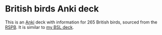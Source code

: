 # British birds Anki deck

This is an [Anki](https://docs.ankiweb.net) deck with information for 265 British birds, sourced from the [RSPB](https://www.rspb.org.uk/). It is similar to [my BSL deck](https://github.com/sandbach/bsl-gcse).
